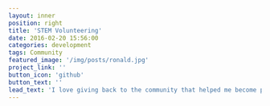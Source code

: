 ```yaml
---
layout: inner
position: right
title: 'STEM Volunteering'
date: 2016-02-20 15:56:00
categories: development
tags: Community
featured_image: '/img/posts/ronald.jpg'
project_link: ''
button_icon: 'github'
button_text: ''
lead_text: 'I love giving back to the community that helped me become passionate about engineering'
---
```

